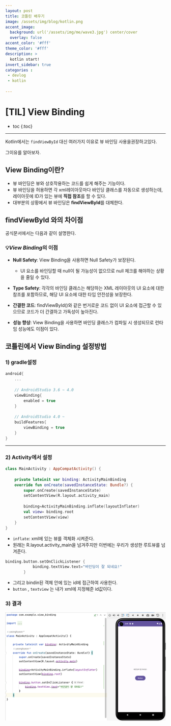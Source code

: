 ```yaml
---
layout: post
title: 코틀린 배우기
image: /assets/img/blog/kotlin.png
accent_image: 
  background: url('/assets/img/me/wave3.jpg') center/cover
  overlay: false
accent_color: '#fff'
theme_color: '#fff'
description: >
  kotlin start!
invert_sidebar: true
categories :
 - devlog	
 - kotlin

---
```



# [TIL] View Binding

* toc
{:toc}
---

Kotlin에서는 `findViewById` 대신 여러가지 이유로 뷰 바인딩 사용을권장하고있다.

그이유를 알아보자.

## View Binding이란?

* 뷰 바인딩은 뷰와 상호작용하는 코드를 쉽게 해주는 기능이다. 
* 뷰 바인딩을 허용하면 각 xml레이아웃마다 바인딩 클래스를 자동으로 생성하는데, 레이아웃에 ID가 있는 뷰에 **직접 참조**를 할 수 있다. 
* 대부분의 상황에서 뷰 바인딩은 **findViewById**를 대체한다. 

 

## findViewById 와의 차이점

공식문서에서는 다음과 같이 설명한다.

### 💡*View Binding*의 이점

* **Null Safety**: View Binding을 사용하면 Null Safety가 보장된다.
  * UI 요소를 바인딩할 때 null이 될 가능성이 없으므로 null 체크를 해야하는 상황을 줄일 수 있다.

* **Type Safety**: 각각의 바인딩 클래스는 해당하는 XML 레이아웃의 UI 요소에 대한 참조를 포함하므로, 해당 UI 요소에 대한 타입 안전성을 보장한다.

* **간결한 코드**: findViewById()와 같은 번거로운 코드 없이 UI 요소에 접근할 수 있으므로 코드가 더 간결하고 가독성이 높아진다.

* **성능 향상**: View Binding을 사용하면 바인딩 클래스가 컴파일 시 생성되므로 런타임 성능에도 이점이 있다.



## 코틀린에서 View Binding 설정방법

### 1) gradle설정

```kotlin
android{
	...
    
    // AndroidStudio 3.6 ~ 4.0
    viewBinding{
    	enabled = true
    }
    
    // AndroidStudio 4.0 ~
    buildFeatures{
    	viewBinding = true
    }
}
```

---

### 2) Activity에서 설정

```kotlin
class MainActivity : AppCompatActivity() {

    private lateinit var binding: ActivityMainBinding
    override fun onCreate(savedInstanceState: Bundle?) {
        super.onCreate(savedInstanceState)
        setContentView(R.layout.activity_main)

        binding=ActivityMainBinding.inflate(layoutInflater)
        val view= binding.root
        setContentView(view)
    }
}
```

* `inflate`: xml에 있는 뷰를 객체화 시켜준다.
* 원래는 R.layout.activity_main을 넘겨주지만 이번에는 우리가 생성한 루트뷰를 넘겨준다.



```kotlin
binding.button.setOnClickListener {
            binding.textView.text="바인딩이 잘 되네요!"
        }
```

* 그리고 bindin된 객체 안에 있는 id에 접근하여 사용한다.
* `button` , `textview` 는 내가 xml에 지정해준 id값이다.



### 3) 결과

![viewbinding](../../../assets/img/blog/viewbinding.png)
